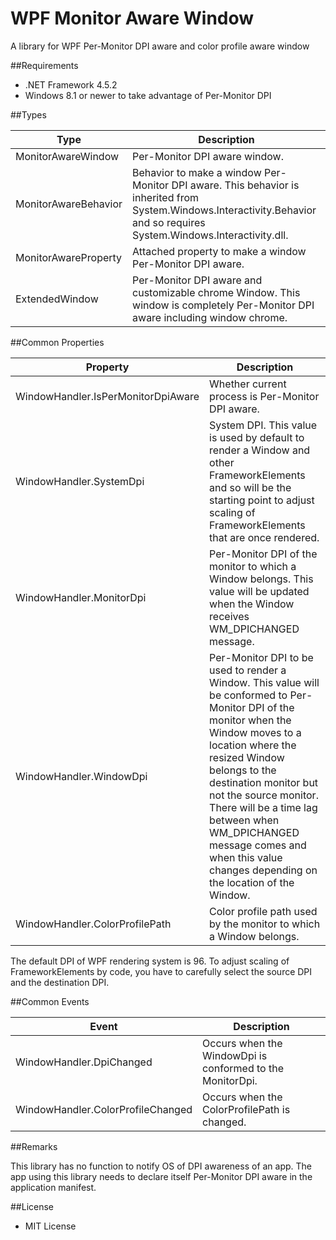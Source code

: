 ﻿WPF Monitor Aware Window
========================

A library for WPF Per-Monitor DPI aware and color profile aware window

##Requirements

 * .NET Framework 4.5.2
 * Windows 8.1 or newer to take advantage of Per-Monitor DPI

##Types

| Type                 | Description                                                                                                                                                              |
|----------------------|--------------------------------------------------------------------------------------------------------------------------------------------------------------------------|
| MonitorAwareWindow   | Per-Monitor DPI aware window.                                                                                                                                            |
| MonitorAwareBehavior | Behavior to make a window Per-Monitor DPI aware. This behavior is inherited from System.Windows.Interactivity.Behavior and so requires System.Windows.Interactivity.dll. |
| MonitorAwareProperty | Attached property to make a window Per-Monitor DPI aware.                                                                                                                |
| ExtendedWindow       | Per-Monitor DPI aware and customizable chrome Window. This window is completely Per-Monitor DPI aware including window chrome.                                           |

##Common Properties

| Property                           | Description                                                                                                                                                                                                                                                                                                                                                                      |
|------------------------------------|----------------------------------------------------------------------------------------------------------------------------------------------------------------------------------------------------------------------------------------------------------------------------------------------------------------------------------------------------------------------------------|
| WindowHandler.IsPerMonitorDpiAware | Whether current process is Per-Monitor DPI aware.                                                                                                                                                                                                                                                                                                                                |
| WindowHandler.SystemDpi            | System DPI. This value is used by default to render a Window and other FrameworkElements and so will be the starting point to adjust scaling of FrameworkElements that are once rendered.                                                                                                                                                                                        |
| WindowHandler.MonitorDpi           | Per-Monitor DPI of the monitor to which a Window belongs. This value will be updated when the Window receives WM_DPICHANGED message.                                                                                                                                                                                                                                             |
| WindowHandler.WindowDpi            | Per-Monitor DPI to be used to render a Window. This value will be conformed to Per-Monitor DPI of the monitor when the Window moves to a location where the resized Window belongs to the destination monitor but not the source monitor. There will be a time lag between when WM_DPICHANGED message comes and when this value changes depending on the location of the Window. |
| WindowHandler.ColorProfilePath     | Color profile path used by the monitor to which a Window belongs.                                                                                                                                                                                                                                                                                                                |

The default DPI of WPF rendering system is 96. To adjust scaling of FrameworkElements by code, you have to carefully select the source DPI and the destination DPI.

##Common Events

| Event                             | Description                                               |
|-----------------------------------|-----------------------------------------------------------|
| WindowHandler.DpiChanged          | Occurs when the WindowDpi is conformed to the MonitorDpi. |
| WindowHandler.ColorProfileChanged | Occurs when the ColorProfilePath is changed.              |

##Remarks

This library has no function to notify OS of DPI awareness of an app. The app using this library needs to declare itself Per-Monitor DPI aware in the application manifest.

##License

 - MIT License
